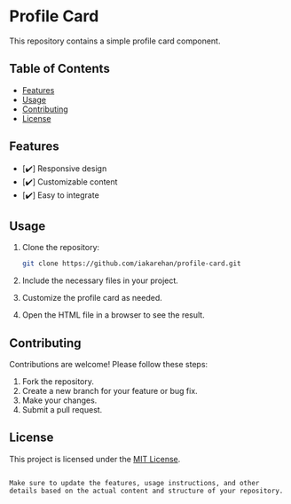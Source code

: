 # Profile Card

This repository contains a simple profile card component.

## Table of Contents

- [Features](#features)
- [Usage](#usage)
- [Contributing](#contributing)
- [License](#license)

## Features

- [✔️] Responsive design
- [✔️] Customizable content
- [✔️] Easy to integrate

## Usage

1. Clone the repository:

   ```bash
   git clone https://github.com/iakarehan/profile-card.git
   ```

2. Include the necessary files in your project.

3. Customize the profile card as needed.

4. Open the HTML file in a browser to see the result.

## Contributing

Contributions are welcome! Please follow these steps:

1. Fork the repository.
2. Create a new branch for your feature or bug fix.
3. Make your changes.
4. Submit a pull request.

## License

This project is licensed under the [MIT License](LICENSE).
```

Make sure to update the features, usage instructions, and other details based on the actual content and structure of your repository.
